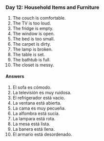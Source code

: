 ### Day 12: Household Items and Furniture

1. The couch is comfortable.
2. The TV is too loud.
3. The fridge is empty.
4. The window is open.
5. The bed is too small.
6. The carpet is dirty.
7. The lamp is broken.
8. The table is set.
9. The bathtub is full.
10. The closet is messy.


#### Answers

1. El sofa es cómodo.
2. La televisión es muy ruidosa.
3. El refrigerador está vacío.
4. La ventana está abierta.
5. La cama es muy pecueña.
6. La alfombra está sucia.
7. La lampara está rota.
8. La mesa está lista.
9. La banera está llena.
10. El armario está desordenado.
